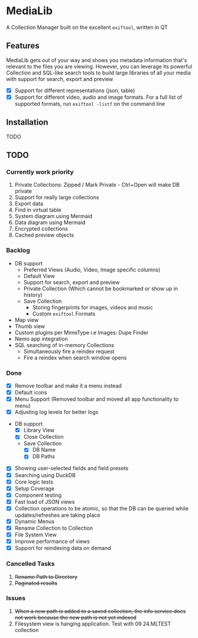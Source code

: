 # MediaLib
A Collection Manager built on the excellent `exiftool`, written in QT

## Features
MediaLib gets out of your way and shows you metadata information that's relevant to the files you are viewing. However, you can leverage its powerful Collection and SQL-like search tools to build large libraries of all your media with support for search, export and preview
- [x] Support for different representations (json, table)
- [x] Support for different video, audio and image formats. For a full list of supported formats, run `exiftool -listf` on the command line

## Installation
TODO

## TODO
### Currently work priority
1. Private Collections: Zipped / Mark Private - Ctrl+Open will make DB private
2. Support for really large collections
3. Export data
4. Find in virtual table
5. System diagram using Mermaid
6. Data diagram using Mermaid
7. Encrypted collections
8. Cached preview objects

### Backlog
- DB support
  - Preferred Views (Audio, Video, Image specific columns)
  - Default View
  - Support for search, export and preview
  - Private Collection (Which cannot be bookmarked or show up in history)
  - Save Collection
    - Storing fingerprints for images, videos and music
    - Custom `exiftool` Formats
- Map view
- Thumb view
- Custom plugins per MimeType i.e Images: Dupe Finder
- Nemo app integration
- SQL searching of in-memory Collections
  - Simultaneously fire a reindex request
  - Fire a reindex when search window opens

### Done
- [x] Remove toolbar and make it a menu instead
- [x] Default icons
- [x] Menu Support (Removed toolbar and moved all app functionality to menu)
- [x] Adjusting log levels for better logs
- DB support
  - [x] Library View
  - [x] Close Collection
  - Save Collection
    - [x] DB Name
    - [x] DB Paths
- [x] Showing user-selected fields and field presets
- [x] Searching using DuckDB
- [x] Core logic tests
- [x] Setup Coverage
- [x] Component testing
- [x] Fast load of JSON views
- [x] Collection operations to be atomic, so that the DB can be queried while updates/refreshes are taking place
- [x] Dynamic Menus
- [x] Rename Collection to Collection
- [x] File System View
- [x] Improve performance of views
- [x] Support for reindexing data on demand

### Cancelled Tasks
1. ~~Rename Path to Directory~~
2. ~~Paginated results~~

### Issues
1. ~~When a new path is added to a saved collection, the info service does not work because the new path is not yet indexed~~
2. Filesystem view is hanging application. Test with 09.24.MLTEST collection